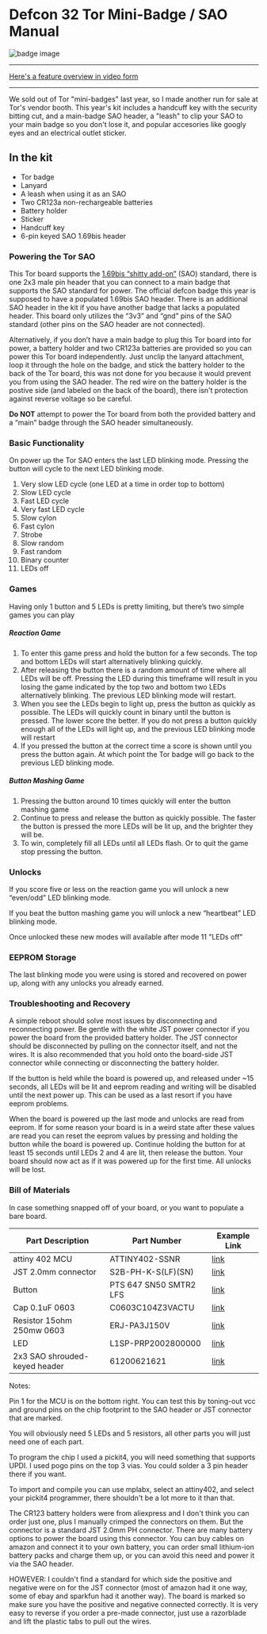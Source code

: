 # Defcon 32 Tor Mini-Badge / SAO Manual
![badge image](https://i.imgur.com/eSLzSpd.jpg "pile of badges")
****
[Here's a feature overview in video form](https://youtu.be/Rasb8VQQdyw)
****
We sold out of Tor "mini-badges" last year, so I made another run for sale at Tor's vendor booth. This year's kit includes a handcuff key with the security bitting cut, and a main-badge SAO header, a "leash" to clip your SAO to your main badge so you don't lose it, and popular accesories like googly eyes and an electrical outlet sticker. 

## In the kit
* Tor badge
* Lanyard
* A leash when using it as an SAO
* Two CR123a non-rechargeable batteries
* Battery holder
* Sticker
* Handcuff key
* 6-pin keyed SAO 1.69bis header

### Powering the Tor SAO
This Tor board supports the [1.69bis “shitty add-on”](https://hackaday.com/2019/03/20/introducing-the-shitty-add-on-v1-69bis-standard/) (SAO) standard, there is one 2x3 male pin header that you can connect to a main badge that supports the SAO standard for power. The official defcon badge this year is supposed to have a populated 1.69bis SAO header. There is an additional SAO header in the kit if you have another badge that lacks a populated header. This board only utilizes the “3v3” and “gnd” pins of the SAO standard (other pins on the SAO header are not connected).

Alternatively, if you don’t have a main badge to plug this Tor board into for power, a battery holder and two CR123a batteries are provided so you can power this Tor board independently. Just unclip the lanyard attachment, loop it through the hole on the badge, and stick the battery holder to the back of the Tor board, this was not done for you because it would prevent you from using the SAO header. The red wire on the battery holder is the postive side (and labeled on the back of the board), there isn't protection against reverse voltage so be careful. 

**Do NOT** attempt to power the Tor board from both the provided battery and a “main” badge through the SAO header simultaneously. 

### Basic Functionality
On power up the Tor SAO enters the last LED blinking mode. Pressing the button will cycle to the next LED blinking mode. 
 
1.	Very slow LED cycle (one LED at a time in order top to bottom)
2.	Slow LED cycle
3.	Fast LED cycle
4.	Very fast LED cycle
5.	Slow cylon
6.	Fast cylon
7.	Strobe
8.	Slow random
9.	Fast random
10.	Binary counter
11.	LEDs off

### Games
Having only 1 button and 5 LEDs is pretty limiting, but there’s two simple games you can play

##### Reaction Game
1. To enter this game press and hold the button for a few seconds. The top and bottom LEDs will start alternatively blinking quickly.
2. After releasing the button there is a random amount of time where all LEDs will be off. Pressing the LED during this timeframe will result in you losing the game indicated by the top two and bottom two LEDs alternatively blinking. The previous LED blinking mode will restart.
3. When you see the LEDs begin to light up, press the button as quickly as possible. The LEDs will quickly count in binary until the button is pressed. The lower score the better. If you do not press a button quickly enough all of the LEDs will light up, and the previous LED blinking mode will restart
4. If you pressed the button at the correct time a score is shown until you press the button again. At which point the Tor badge will go back to the previous LED blinking mode. 

##### Button Mashing Game
1. Pressing the button around 10 times quickly will enter the button mashing game
2. Continue to press and release the button as quickly possible. The faster the button is pressed the more LEDs will be lit up, and the brighter they will be.
3. To win, completely fill all LEDs until all LEDs flash. Or to quit the game stop pressing the button.

### Unlocks
If you score five or less on the reaction game you will unlock a new “even/odd” LED blinking mode.

If you beat the button mashing game you will unlock a new “heartbeat” LED blinking mode.

Once unlocked these new modes will available after mode 11 "LEDs off"

### EEPROM Storage
The last blinking mode you were using is stored and recovered on power up, along with any unlocks you already earned.

### Troubleshooting and Recovery
A simple reboot should solve most issues by disconnecting and reconnecting power. Be gentle with the white JST power connector if you power the board from the provided battery holder. The JST connector should be disconnected by pulling on the connector itself, and not the wires. It is also recommended that you hold onto the board-side JST connector while connecting or disconnecting the battery holder.

If the button is held while the board is powered up, and released under ~15 seconds, all LEDs will be lit and eeprom reading and writing will be disabled until the next power up. This can be used as a last resort if you have eeprom problems.

When the board is powered up the last mode and unlocks are read from eeprom. If for some reason your board is in a weird state after these values are read you can reset the eeprom values by pressing and holding the button while the board is powered up. Continue holding the button for at least 15 seconds until LEDs 2 and 4 are lit, then release the button. Your board should now act as if it was powered up for the first time. All unlocks will be lost. 

### Bill of Materials
In case something snapped off of your board, or you want to populate a bare board.

| Part Description | Part Number | Example Link |
| --- | --- | --- |
| attiny 402 MCU | ATTINY402-SSNR | [link](https://www.mouser.com/ProductDetail/Microchip-Technology/ATTINY402-SSNR?qs=%2Fha2pyFaduh21XYPei99WR3JCXj6iTo%252Bcfgu3%2Fn8qXX5qNq28IpbLA%3D%3D) |
| JST 2.0mm connector | S2B-PH-K-S(LF)(SN) | [link](https://www.digikey.com/product-detail/en/jst-sales-america-inc/S2B-PH-K-S-LF-SN/455-1719-ND/926626) |
| Button | PTS 647 SN50 SMTR2 LFS | [link](https://www.digikey.com/product-detail/en/c-k/PTS-647-SN50-SMTR2-LFS/PTS647SN50SMTR2LFSCT-ND/9649866) |
| Cap 0.1uF 0603 | C0603C104Z3VACTU | [link](https://www.mouser.com/ProductDetail/KEMET/C0603C104Z3VACTU?qs=sGAEpiMZZMs0AnBnWHyRQFqPnX0Olvco%252BYoiWDWTaEY%3D) |
| Resistor 15ohm 250mw 0603 | ERJ-PA3J150V | [link](https://www.mouser.com/ProductDetail/Panasonic/ERJ-PA3J150V?qs=sGAEpiMZZMukHu%252BjC5l7YcAVbAdukxRIYVGoqC2%252Bq%2F0%3D) |
| LED | L1SP-PRP2002800000 | [link](https://www.mouser.com/ProductDetail/Lumileds/L1SP-PRP2002800000?qs=%2Fha2pyFaduiW1qgclxjjzrnJHFvpNsBqk82fcR2oGYziUOlvP8YCZIQQaHojLBJE) |
| 2x3 SAO shrouded-keyed header |  61200621621 | [link](https://www.digikey.com/product-detail/en/wurth-electronics-inc/61200621621/732-5394-ND/4846913) |

Notes:

Pin 1 for the MCU is on the bottom right. You can test this by toning-out vcc and ground pins on the chip footprint to the SAO header or JST connector that are marked.

You will obviously need 5 LEDs and 5 resistors, all other parts you will just need one of each part.

To program the chip I used a pickit4, you will need something that supports UPDI. I used pogo pins on the top 3 vias. You could solder a 3 pin header there if you want. 

To import and compile you can use mplabx, select an attiny402, and select your pickit4 programmer, there shouldn't be a lot more to it than that. 

The CR123 battery holders were from aliexpress and I don't think you can order just one, plus I manually crimped the connectors on them. But the connector is a standard JST 2.0mm PH connector. There are many battery options to power the board using this connector. You can buy cables on amazon and connect it to your own battery, you can order small lithium-ion battery packs and charge them up, or you can avoid this need and power it via the SAO header. 

HOWEVER: I couldn't find a standard for which side the positive and negative were on for the JST connector (most of amazon had it one way, some of ebay and sparkfun had it another way). The board is marked so make sure you have the positive and negative connected correctly. It is very easy to reverse if you order a pre-made connector, just use a razorblade and lift the plastic tabs to pull out the wires. 
